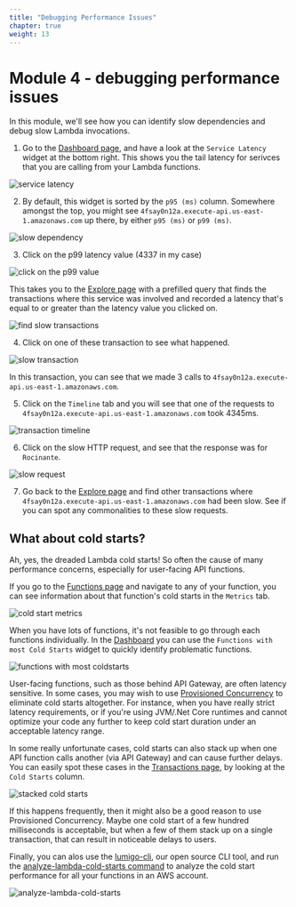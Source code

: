 ```yaml
---
title: "Debugging Performance Issues"
chapter: true
weight: 13
---
```


# Module 4 - debugging performance issues

In this module, we'll see how you can identify slow dependencies and debug slow Lambda invocations.

1. Go to the [Dashboard page](https://platform.lumigo.io/dashboard), and have a look at the `Service Latency` widget at the bottom right. This shows you the tail latency for serivces that you are calling from your Lambda functions.

![service latency](/images/mod04-lumigo-service-latency.png)

2. By default, this widget is sorted by the `p95 (ms)` column. Somewhere amongst the top, you might see `4fsay0n12a.execute-api.us-east-1.amazonaws.com` up there, by either `p95 (ms)` or `p99 (ms)`.

![slow dependency](/images/mod04-lumigo-slow-dependency.png)

3. Click on the p99 latency value (4337 in my case)

![click on the p99 value](/images/mod04-lumigo-p99.png)

This takes you to the [Explore page](https://platform.lumigo.io/search) with a prefilled query that finds the transactions where this service was involved and recorded a latency that's equal to or greater than the latency value you clicked on.

![find slow transactions](/images/mod04-lumigo-p99-transaction.png)

4. Click on one of these transaction to see what happened.

![slow transaction](/images/mod04-lumigo-slow-transactions.png)

In this transaction, you can see that we made 3 calls to `4fsay0n12a.execute-api.us-east-1.amazonaws.com`.

5. Click on the `Timeline` tab and you will see that one of the requests to `4fsay0n12a.execute-api.us-east-1.amazonaws.com` took 4345ms.

![transaction timeline](/images/mod04-lumigo-slow-transaction-timeline.png)

6. Click on the slow HTTP request, and see that the response was for `Rocinante`.

![slow request](/images/mod04-lumigo-slow-request.png)

7. Go back to the [Explore page](https://platform.lumigo.io/search) and find other transactions where `4fsay0n12a.execute-api.us-east-1.amazonaws.com` had been slow. See if you can spot any commonalities to these slow requests.

## What about cold starts?

Ah, yes, the dreaded Lambda cold starts! So often the cause of many performance concerns, especially for user-facing API functions.

If you go to the [Functions page](https://platform.lumigo.io/functions) and navigate to any of your function, you can see information about that function's cold starts in the `Metrics` tab.

![cold start metrics](/images/mod04-lumigo-cold-start-metrics.png)

When you have lots of functions, it's not feasible to go through each functions individually. In the [Dashboard](https://platform.lumigo.io/dashboard) you can use the `Functions with most Cold Starts` widget to quickly identify problematic functions.

![functions with most coldstarts](/images/mod04-lumigo-dashboard-cold-starts.png)

User-facing functions, such as those behind API Gateway, are often latency sensitive. In some cases, you may wish to use [Provisioned Concurrency](/https://lumigo.io/blog/provisioned-concurrency-the-end-of-cold-starts/) to eliminate cold starts altogether. For instance, when you have really strict latency requirements, or if you're using JVM/.Net Core runtimes and cannot optimize your code any further to keep cold start duration under an acceptable latency range.

In some really unfortunate cases, cold starts can also stack up when one API function calls another (via API Gateway) and can cause further delays. You can easily spot these cases in the [Transactions page](https://platform.lumigo.io/transactions), by looking at the `Cold Starts` column.

![stacked cold starts](/images/mod04-lumigo-transaction-cold-starts.png)

If this happens frequently, then it might also be a good reason to use Provisioned Concurrency. Maybe one cold start of a few hundred milliseconds is acceptable, but when a few of them stack up on a single transaction, that can result in noticeable delays to users.

Finally, you can alos use the [lumigo-cli](https://www.npmjs.com/package/lumigo-cli), our open source CLI tool, and run the [analyze-lambda-cold-starts command](https://www.npmjs.com/package/lumigo-cli#lumigo-cli-analyze-lambda-cold-starts) to analyze the cold start performance for all your functions in an AWS account.

![analyze-lambda-cold-starts](/images/mod04-lumigo-cli-analyze-cold-starts.png)
